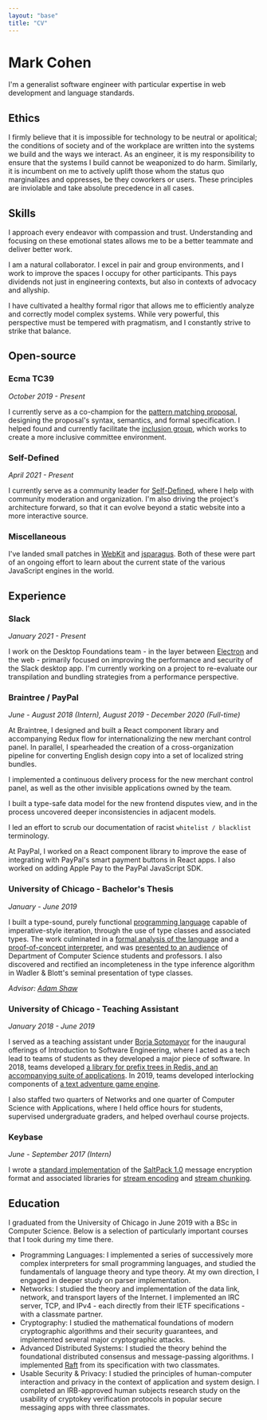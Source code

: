 ```yaml
---
layout: "base"
title: "CV"
---
```


# Mark Cohen
I'm a generalist software engineer with particular expertise in web development and language standards.


## Ethics
I firmly believe that it is impossible for technology to be neutral or apolitical; the conditions of society and of the workplace are written into the systems we build and the ways we interact. As an engineer, it is my responsibility to ensure that the systems I build cannot be weaponized to do harm. Similarly, it is incumbent on me to actively uplift those whom the status quo marginalizes and oppresses, be they coworkers or users. These principles are inviolable and take absolute precedence in all cases.


## Skills
I approach every endeavor with compassion and trust. Understanding and focusing on these emotional states allows me to be a better teammate and deliver better work.

I am a natural collaborator. I excel in pair and group environments, and I work to improve the spaces I occupy for other participants. This pays dividends not just in engineering contexts, but also in contexts of advocacy and allyship.

I have cultivated a healthy formal rigor that allows me to efficiently analyze and correctly model complex systems. While very powerful, this perspective must be tempered with pragmatism, and I constantly strive to strike that balance.


## Open-source

### Ecma TC39
*October 2019 - Present*

I currently serve as a co-champion for the [pattern matching proposal](https://github.com/tc39/proposal-pattern-matching), designing the proposal's syntax, semantics, and formal specification. I helped found and currently facilitate the [inclusion group](https://github.com/tc39/inclusion-group), which works to create a more inclusive committee environment.


### Self-Defined
*April 2021 - Present*

I currently serve as a community leader for [Self-Defined](https://selfdefined.app), where I help with community moderation and organization. I'm also driving the project's architecture forward, so that it can evolve beyond a static website into a more interactive source.


### Miscellaneous

I've landed small patches in [WebKit](https://bugs.webkit.org/show_bug.cgi?id=217879) and [jsparagus](https://github.com/mozilla-spidermonkey/jsparagus/pull/564). Both of these were part of an ongoing effort to learn about the current state of the various JavaScript engines in the world.


## Experience

### Slack
*January 2021 - Present*

I work on the Desktop Foundations team - in the layer between [Electron](https://electronjs.org) and the web - primarily focused on improving the performance and security of the Slack desktop app. I'm currently working on a project to re-evaluate our transpilation and bundling strategies from a performance perspective.


### Braintree / PayPal
*June - August 2018 (Intern), August 2019 - December 2020 (Full-time)*

At Braintree, I designed and built a React component library and accompanying Redux flow for internationalizing the new merchant control panel. In parallel, I spearheaded the creation of a cross-organization pipeline for converting English design copy into a set of localized string bundles.

I implemented a continuous delivery process for the new merchant control panel, as well as the other invisible applications owned by the team.

I built a type-safe data model for the new frontend disputes view, and in the process uncovered deeper inconsistencies in adjacent models.

I led an effort to scrub our documentation of racist `whitelist / blacklist` terminology.

At PayPal, I worked on a React component library to improve the ease of integrating with PayPal's smart payment buttons in React apps. I also worked on adding Apple Pay to the PayPal JavaScript SDK.


### University of Chicago - Bachelor's Thesis
*January - June 2019*

I built a type-sound, purely functional [programming language](https://github.com/mpcsh/ForML) capable of imperative-style iteration, through the use of type classes and associated types. The work culminated in a [formal analysis of the language](https://github.com/mpcsh/ForML/blob/main/paper.pdf) and a [proof-of-concept interpreter](https://github.com/mpcsh/ForML/tree/main/compiler), and was [presented to an audience](https://www.youtube.com/watch?v=n8rnVjCZ570) of Department of Computer Science students and professors. I also discovered and rectified an incompleteness in the type inference algorithm in Wadler & Blott's seminal presentation of type classes.

*Advisor: [Adam Shaw](http://people.cs.uchicago.edu/~adamshaw)*


### University of Chicago - Teaching Assistant
*January 2018 - June 2019*

I served as a teaching assistant under [Borja Sotomayor](http://people.cs.uchicago.edu/~borja) for the inaugural offerings of Introduction to Software Engineering, where I acted as a tech lead to teams of students as they developed a major piece of software. In 2018, teams developed [a library for prefix trees in Redis, and an accompanying suite of applications](https://github.com/cmsc22000-project-2018). In 2019, teams developed interlocking components of [a text adventure game engine](https://github.com/uchicago-cs/chiventure).

I also staffed two quarters of Networks and one quarter of Computer Science with Applications, where I held office hours for students, supervised undergraduate graders, and helped overhaul course projects.


### Keybase
*June - September 2017 (Intern)*

I wrote a [standard implementation](https://github.com/keybase/node-saltpack) of the [SaltPack 1.0](https://saltpack.org) message encryption format and associated libraries for [stream encoding](https://github.com/keybase/node-armor-x) and [stream chunking](https://github.com/keybase/node-chunk-stream).


## Education

I graduated from the University of Chicago in June 2019 with a BSc in Computer Science. Below is a selection of particularly important courses that I took during my time there.
- Programming Languages: I implemented a series of successively more complex interpreters for small programming languages, and studied the fundamentals of language theory and type theory. At my own direction, I engaged in deeper study on parser implementation.
- Networks: I studied the theory and implementation of the data link, network, and transport layers of the Internet. I implemented an IRC server, TCP, and IPv4 - each directly from their IETF specifications - with a classmate partner.
- Cryptography: I studied the mathematical foundations of modern cryptographic algorithms and their security guarantees, and implemented several major cryptographic attacks.
- Advanced Distributed Systems: I studied the theory behind the foundational distributed consensus and message-passing algorithms. I implemented [Raft](https://raft.github.io) from its specification with two classmates.
- Usable Security & Privacy: I studied the principles of human-computer interaction and privacy in the context of application and system design. I completed an IRB-approved human subjects research study on the usability of cryptokey verification protocols in popular secure messaging apps with three classmates.